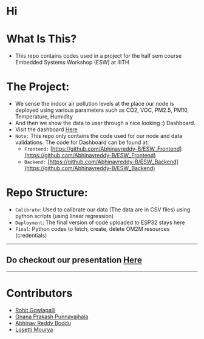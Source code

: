 # Hi

# What Is This?
* This repo contains codes used in a project for the half sem course Embedded Systems Workshop (ESW) at IIITH

# The Project:
* We sense the indoor air pollution levels at the place our node is deployed using various parameters such as CO2, VOC, PM2.5, PM10, Temperature, Humidity
* And then we show the data to user through a nice looking :) Dashboard.
* Visit the dashboard [Here](https://indoor-air-pollution-18.onrender.com/)
* `Note:` This repo only contains the code used for our node and data validations. The code for Dashboard can be found at:
    * `Frontend:` [https://github.com/Abhinavreddy-B/ESW_Frontend](https://github.com/Abhinavreddy-B/ESW_Frontend)
    * `Backend:` [https://github.com/Abhinavreddy-B/ESW_Backend](https://github.com/Abhinavreddy-B/ESW_Backend)

# Repo Structure:
* `Calibrate`: Used to calibrate our data (The data are in CSV files) using python scripts (using linear regression)
* `Deployment`: The final version of code uploaded to ESP32 stays here
* `Final`: Python codes to fetch, create, delete OM2M resources (credentials)

<hr>

## Do checkout our presentation [Here](./Presentation.pdf)

<hr>

# Contributors
* [Rohit Gowlapalli](https://github.com/ROHIT32767)
* [Gnana Prakash Punnavajhala](https://github.com/GnanaPrakashSG2004)
* [Abhinav Reddy Boddu](https://github.com/Abhinavreddy-B)
* [Losetti Mourya](https://github.com/losettimourya)
